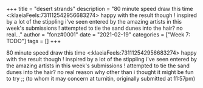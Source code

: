 +++
title = "desert strands"
description = "80 minute speed draw this time <:klaeiaFeels:731112542956683274> happy with the result though ! inspired by a lot of the stippling i've seen entered by the amazing artists in this week's submissions ! attempted to tie the sand dunes into the hair? no real..."
author = "fonz#0001"
date = "2021-02-19"
categories = ["Week 7: TODO"]
tags = []
+++

80 minute speed draw this time <:klaeiaFeels:731112542956683274> happy with the result though ! inspired by a lot of the stippling i've seen entered by the amazing artists in this week's submissions ! attempted to tie the sand dunes into the hair? no real reason why other than i thought it might be fun to try ;; (to whom it may concern at turnitin, originally submitted at 11:57pm)
